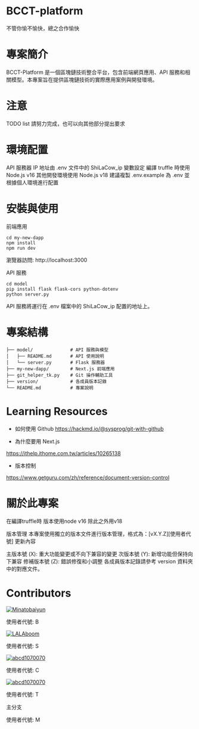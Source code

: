 # BCCT-platform
不管你愉不愉快，總之合作愉快

# 專案簡介
BCCT-Platform 是一個區塊鏈技術整合平台，包含前端網頁應用、API 服務和相關模型。本專案旨在提供區塊鏈技術的實際應用案例與開發環境。

# 注意

TODO list 請努力完成，也可以向其他部分提出要求

# 環境配置
API 服務器 IP 地址由 .env 文件中的 ShiLaCow_ip 變數設定
編譯 truffle 時使用 Node.js v16
其他開發環境使用 Node.js v18
建議複製 .env.example 為 .env 並根據個人環境進行配置

# 安裝與使用
前端應用

```
cd my-new-dapp
npm install
npm run dev
```

瀏覽器訪問: http://localhost:3000

API 服務

```
cd model
pip install flask flask-cors python-dotenv
python server.py
````

API 服務將運行在 .env 檔案中的 ShiLaCow_ip 配置的地址上。


# 專案結構

```
├── model/              # API 服務與模型
│   ├── README.md       # API 使用說明
│   └── server.py       # Flask 服務器
├── my-new-dapp/        # Next.js 前端應用
├── git_helper_tk.py    # Git 操作輔助工具
├── version/            # 各成員版本記錄
└── README.md           # 專案說明
```

# Learning Resources

- 如何使用 Github
https://hackmd.io/@sysprog/git-with-github

- 為什麼要用 Next.js

https://ithelp.ithome.com.tw/articles/10265138

- 版本控制

https://www.getguru.com/zh/reference/document-version-control


# 關於此專案
在編譯truffle時 版本使用node v16 除此之外用v18

版本管理
本專案使用獨立的版本文件進行版本管理，格式為：[vX.Y.Z][使用者代號] 更新內容

主版本號 (X): 重大功能變更或不向下兼容的變更
次版本號 (Y): 新增功能但保持向下兼容
修補版本號 (Z): 錯誤修復和小調整
各成員版本記錄請參考 version 資料夾中的對應文件。

# Contributors

[![Minatobaiyun](https://avatars.githubusercontent.com/u/92900313?v=4)](https://github.com/alicezuber)

使用者代號: B

[![LALAboom](https://avatars.githubusercontent.com/u/106247967?v=4)](https://github.com/IWannaListenToUSayUwU)

使用者代號: S

[![abcd1070070](https://avatars.githubusercontent.com/u/103110383?v=4)](https://github.com/abcd1070070)

使用者代號: C

[![abcd1070070](https://avatars.githubusercontent.com/u/50486110?v=4)](https://github.com/tcy129)

使用者代號: T

主分支

使用者代號: M